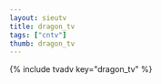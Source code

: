 ```yaml
--- 
layout: sieutv
title: dragon_tv
tags: ["cntv"]
thumb: dragon_tv
---
```

{% include tvadv key="dragon_tv" %}
